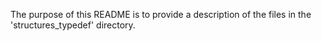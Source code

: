The purpose of this README is to provide a description of the files in the 'structures_typedef' directory.